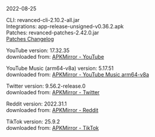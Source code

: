 2022-08-25
  
CLI: revanced-cli-2.10.2-all.jar  
Integrations: app-release-unsigned-v0.36.2.apk  
Patches: revanced-patches-2.42.0.jar  
[Patches Changelog](https://github.com/revanced/revanced-patches/releases/latest)  

YouTube version: 17.32.35  
downloaded from: [APKMirror - YouTube](https://www.apkmirror.com/apk/google-inc/youtube/youtube-17-32-35-release/youtube-17-32-35-2-android-apk-download/)  

YouTube Music (arm64-v8a) version: 5.17.51  
downloaded from: [APKMirror - YouTube Music arm64-v8a](https://www.apkmirror.com/apk/google-inc/youtube-music/youtube-music-5-17-51-release/youtube-music-5-17-51-2-android-apk-download/)  

Twitter version: 9.56.2-release.0  
downloaded from: [APKMirror - Twitter](https://www.apkmirror.com/apk/twitter-inc/twitter/twitter-9-56-2-release-0-release/twitter-9-56-2-release-0-2-android-apk-download/)  

Reddit version: 2022.31.1  
downloaded from: [APKMirror - Reddit](https://www.apkmirror.com/apk/redditinc/reddit/reddit-2022-31-1-release/reddit-2022-31-1-android-apk-download/)  

TikTok version: 25.9.2  
downloaded from: [APKMirror - TikTok](https://www.apkmirror.com/apk/tiktok-pte-ltd/tik-tok/tik-tok-25-9-2-release/tiktok-25-9-2-3-android-apk-download/)  
